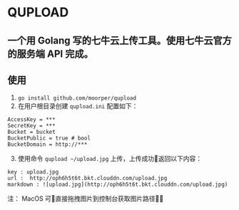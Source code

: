 # QUPLOAD

一个用 Golang 写的七牛云上传工具。使用七牛云官方的服务端 API 完成。
---
## 使用

1. `go install github.com/moorper/qupload`
2. 在用户根目录创建 `qupload.ini` 配置如下：
```
AccessKey = ***
SecretKey = ***
Bucket = bucket
BucketPublic = true # bool
BucketDomain = http://***
```
3. 使用命令 `qupload ~/upload.jpg` 上传，上传成功返回以下内容：
```
key : upload.jpg
url :  http://oph6h5t6t.bkt.clouddn.com/upload.jpg
markdown : ![upload.jpg](http://oph6h5t6t.bkt.clouddn.com/upload.jpg)
```
注：
MacOS 可直接拖拽图片到控制台获取图片路径